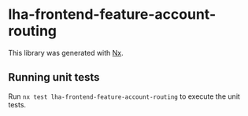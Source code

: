 # lha-frontend-feature-account-routing

This library was generated with [Nx](https://nx.dev).

## Running unit tests

Run `nx test lha-frontend-feature-account-routing` to execute the unit tests.

